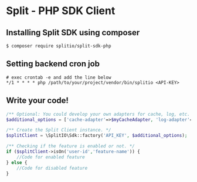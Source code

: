 # Split - PHP SDK Client
## Installing Split SDK using composer
```
$ composer require splitio/split-sdk-php
```
## Setting backend cron job
```
# exec crontab -e and add the line below
*/1 * * * * php /path/to/your/project/vendor/bin/splitio <API-KEY>
```
## Write your code!
```php
/** Optional: You could develop your own adapters for cache, log, etc. */
$additional_options = ['cache-adapter'=>$myCacheAdapter, 'log-adapter'=>$myLogAdapter];

/** Create the Split Client instance. */
$splitClient = \SplitIO\Sdk::factory('API_KEY', $additional_options);

/** Checking if the feature is enabled or not. */
if ($splitClient->isOn('user-id','feature-name')) {
    //Code for enabled feature
} else {
    //Code for disabled feature
}
```
